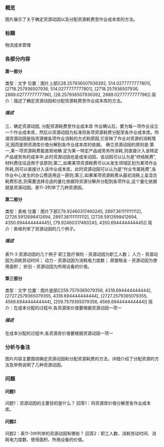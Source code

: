 ### 概览
图片展示了关于确定资源动因以及分配资源耗费至作业成本库的方法。

### 标题
物流成本管理

### 各部分内容
#### 第一部分
类型：文字
位置：图片上部[[28.257936507936392, 514.0277777777801], [2718.257936507936, 514.0277777777801], [2718.257936507936, 2889.0277777777796], [28.257936507936392, 2889.0277777777796]]
简介：描述了确定资源动因和分配资源耗费至作业成本库的方法。
##### 描述
三、确定资源动因, 分配资源耗费至作业成本库
作业确认后，要为每一项作业设立一个作业成本库，然后以资源动因为标准将各项资源耗费分配至各作业成本库。所谓资源动因是指资源被各项作业消耗的方式和原因,它反映了作业对资源的消耗情况,因而是把资源库价值分解到各作业成本库的依据。
确立资源动因的原则是:第一,某一项资源耗费能直观地确
定为某一特定产品或劳务所消耗,则直接计入该特定产品或劳务的成本中,此时资源动因也是成本动因，该动因可以认为是“终结耗费”,材料费往往适用于该原则;第二,如果某项资源耗费可以从发生领域区划为某项作业所耗,则可以直接计入该作业成本库，此时资源动因可以认为是“作业专属耗费”,各作业中心发生的办公费适用这一原则;第三,如果某项资源耗费从最初消耗上呈混合耗费形态,则需要选择合适的量化依据将资源分解并分配到各项作业,这个量化依据就是资源动因。表11-3列举了几种资源因。

#### 第二部分
类型：表格
位置：图片下部[[79.92460317460245, 2897.361111111112], [2726.5912698412694, 2897.361111111112], [2726.5912698412694, 4350.694444444445], [79.92460317460245, 4350.694444444445]]
简介：表格列举了资源动因的几个例子。
##### 描述
表11-3 资源动因的几个例子
职工医疗保险 - 资源动因为职工人数；
人力 - 资源动因为消耗劳动时间；
动力 - 资源动因为消耗电力度数；
房屋租金 - 资源动因为使用面积；
折旧 - 资源动因为所用设备的价值。

#### 第三部分
类型：文字
位置：图片底部[[259.7579365079356, 4318.694444444444], [2727.2579365079355, 4318.694444444444], [2727.2579365079355, 4568.694444444444], [259.7579365079356, 4568.694444444444]]
简介：在成本分配的过程中,各资源库价值要根据资源动因一项一
##### 描述
在成本分配的过程中,各资源库价值要根据资源动因一项一

### 分析与备注
图片内容主要围绕确定资源动因和分配资源耗费的方法，详细介绍了分配资源的方法及举例说明了几种资源动因。

### 问题
#### 问题1
问题1：资源动因的主要目的是什么？
回答1：将资源库价值分解至各作业成本库。

#### 问题2
问题2：表11-3中列举的资源动因有哪些？
回答2：职工人数、消耗劳动时间、消耗电力度数、使用面积、所用设备的价值。